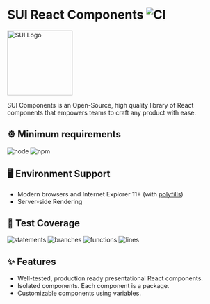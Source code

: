 # SUI React Components ![CI](https://github.com/SUI-Components/sui-components/workflows/CI/badge.svg)

<img src="https://avatars2.githubusercontent.com/u/13288987?s=200&v=4" alt="SUI Logo" width="150">

SUI Components is an Open-Source, high quality library of React components that empowers teams to craft any product with ease.

## ⚙️ Minimum requirements
![node](https://shields.io/badge/node-v16+-lightgray?logo=nodedotjs&logoWidth=20&style=for-the-badge)
![npm](https://shields.io/badge/npm-v7+-lightgrey?logo=npm&logoWidth=20&style=for-the-badge)

## 🖥 Environment Support

- Modern browsers and Internet Explorer 11+ (with [polyfills](https://github.com/SUI-Components/sui/tree/master/packages/sui-polyfills))
- Server-side Rendering

## 🧪 Test Coverage

![statements](https://shields.io/badge/statements-62.22%25-red)
![branches](https://shields.io/badge/branches-43.1%25-550000)
![functions](https://shields.io/badge/functions-45.1%25-550000)
![lines](https://shields.io/badge/lines-64.2%25-red)

## ✨ Features

- Well-tested, production ready presentational React components.
- Isolated components. Each component is a package.
- Customizable components using variables.
